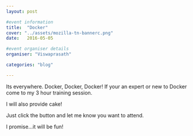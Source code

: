 ```yaml
---
layout: post

#event information
title:  "Docker"
cover: "../assets/mozilla-tn-bannerc.png"
date:   2016-05-05

#event organiser details
organiser: "Viswaprasath"

categories: "blog"

---
```


Its everywhere. Docker, Docker, Docker! If your an expert or new to Docker come to my 3 hour training session.

I will also provide cake!

Just click the button and let me know you want to attend.

I promise...it will be fun!
